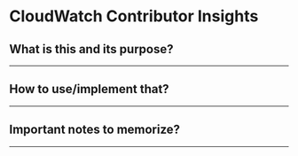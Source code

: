# CloudWatch Contributor Insights

## What is this and its purpose?

---

## How to use/implement that?

---

## Important notes to memorize?

---
